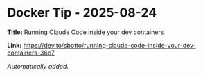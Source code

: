 # Docker Tip - 2025-08-24

**Title:** Running Claude Code inside your dev containers

**Link:** https://dev.to/sbotto/running-claude-code-inside-your-dev-containers-36e7

_Automatically added._
